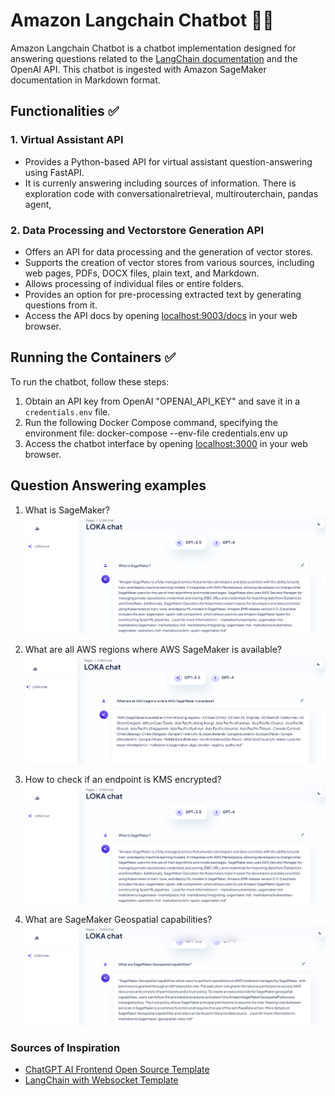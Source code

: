 # Amazon Langchain Chatbot 🦜️🔗

Amazon Langchain Chatbot is a chatbot implementation designed for answering questions related to the [LangChain documentation](https://langchain.readthedocs.io/en/latest/) and the OpenAI API. This chatbot is ingested with Amazon SageMaker documentation in Markdown format.

## Functionalities ✅

### 1. Virtual Assistant API
- Provides a Python-based API for virtual assistant question-answering using FastAPI.
- It is currenly answering including sources of information. There is exploration code with conversationalretrieval, multirouterchain, pandas agent, 

### 2. Data Processing and Vectorstore Generation API
- Offers an API for data processing and the generation of vector stores.
- Supports the creation of vector stores from various sources, including web pages, PDFs, DOCX files, plain text, and Markdown.
- Allows processing of individual files or entire folders.
- Provides an option for pre-processing extracted text by generating questions from it.
- Access the API docs by opening [localhost:9003/docs](http://localhost:9003/docs) in your web browser.

## Running the Containers ✅

To run the chatbot, follow these steps:

1. Obtain an API key from OpenAI "OPENAI_API_KEY" and save it in a `credentials.env` file.
2. Run the following Docker Compose command, specifying the environment file: docker-compose --env-file credentials.env up
3. Access the chatbot interface by opening [localhost:3000](http://localhost:3000) in your web browser.

## Question Answering examples

1. What is SageMaker?
![Question 1](frontend/public/img/question1.png)

2. What are all AWS regions where AWS SageMaker is available?
![Question 2](frontend/public/img/question2.png)

3. How to check if an endpoint is KMS encrypted?
![Question 3](frontend/public/img/question3.png)

4. What are SageMaker Geospatial capabilities?
![Question 4](frontend/public/img/question4.png)

### Sources of Inspiration

- [ChatGPT AI Frontend Open Source Template](https://github.com/horizon-ui/chatgpt-ai-template)
- [LangChain with Websocket Template](https://github.com/pors/langchain-chat-websockets)

